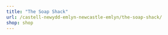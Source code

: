 ```yaml
---
title: "The Soap Shack"
url: /castell-newydd-emlyn-newcastle-emlyn/the-soap-shack/
shop: shop
---
```

